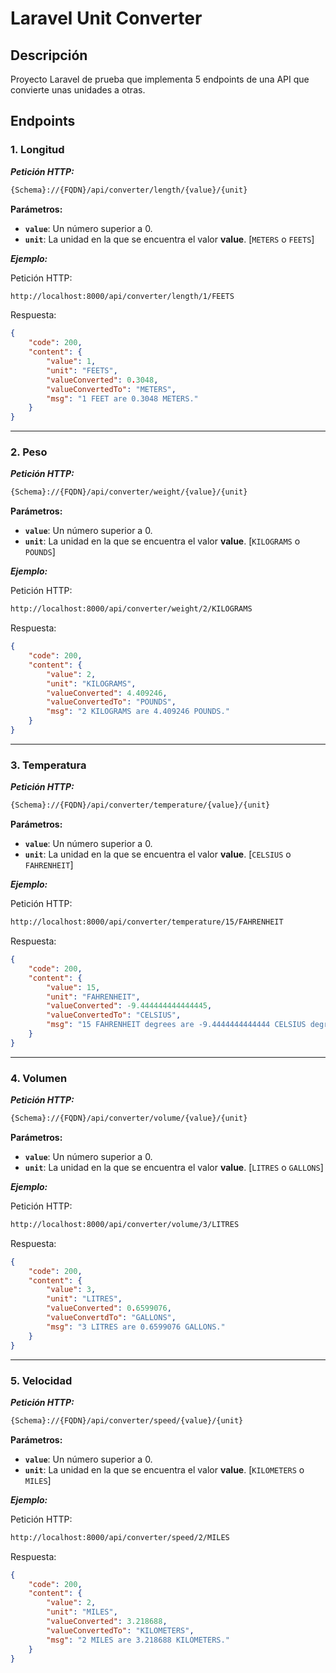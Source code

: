 # Laravel Unit Converter

## Descripción
Proyecto Laravel de prueba que implementa 5 endpoints de una API que convierte unas unidades a otras.

## Endpoints
### 1. Longitud
**_Petición HTTP:_**
```bash
{Schema}://{FQDN}/api/converter/length/{value}/{unit}
```

**Parámetros:**
- **`value`**: Un número superior a 0.
- **`unit`**: La unidad en la que se encuentra el valor **value**. [`METERS` o `FEETS`]

**_Ejemplo:_**

Petición HTTP:
```txt
http://localhost:8000/api/converter/length/1/FEETS
```

Respuesta:
```json
{
    "code": 200,
    "content": {
        "value": 1,
        "unit": "FEETS",
        "valueConverted": 0.3048,
        "valueConvertedTo": "METERS",
        "msg": "1 FEET are 0.3048 METERS."
    }
}
```

---

### 2. Peso
**_Petición HTTP:_**
```bash
{Schema}://{FQDN}/api/converter/weight/{value}/{unit}
```

**Parámetros:**
- **`value`**: Un número superior a 0.
- **`unit`**: La unidad en la que se encuentra el valor **value**. [`KILOGRAMS` o `POUNDS`]

**_Ejemplo:_**

Petición HTTP:
```txt
http://localhost:8000/api/converter/weight/2/KILOGRAMS
```

Respuesta:
```json
{
    "code": 200,
    "content": {
        "value": 2,
        "unit": "KILOGRAMS",
        "valueConverted": 4.409246,
        "valueConvertedTo": "POUNDS",
        "msg": "2 KILOGRAMS are 4.409246 POUNDS."
    }
}
```

---

### 3. Temperatura
**_Petición HTTP:_**
```bash
{Schema}://{FQDN}/api/converter/temperature/{value}/{unit}
```

**Parámetros:**
- **`value`**: Un número superior a 0.
- **`unit`**: La unidad en la que se encuentra el valor **value**. [`CELSIUS` o `FAHRENHEIT`]

**_Ejemplo:_**

Petición HTTP:
```txt
http://localhost:8000/api/converter/temperature/15/FAHRENHEIT
```

Respuesta:
```json
{
    "code": 200,
    "content": {
        "value": 15,
        "unit": "FAHRENHEIT",
        "valueConverted": -9.444444444444445,
        "valueConvertedTo": "CELSIUS",
        "msg": "15 FAHRENHEIT degrees are -9.4444444444444 CELSIUS degrees."
    }
}
```

---

### 4. Volumen
**_Petición HTTP:_**
```bash
{Schema}://{FQDN}/api/converter/volume/{value}/{unit}
```

**Parámetros:**
- **`value`**: Un número superior a 0.
- **`unit`**: La unidad en la que se encuentra el valor **value**. [`LITRES` o `GALLONS`]

**_Ejemplo:_**

Petición HTTP:
```txt
http://localhost:8000/api/converter/volume/3/LITRES
```

Respuesta:
```json
{
    "code": 200,
    "content": {
        "value": 3,
        "unit": "LITRES",
        "valueConverted": 0.6599076,
        "valueConvertdTo": "GALLONS",
        "msg": "3 LITRES are 0.6599076 GALLONS."
    }
}
```

---

### 5. Velocidad
**_Petición HTTP:_**
```bash
{Schema}://{FQDN}/api/converter/speed/{value}/{unit}
```

**Parámetros:**
- **`value`**: Un número superior a 0.
- **`unit`**: La unidad en la que se encuentra el valor **value**. [`KILOMETERS` o `MILES`]

**_Ejemplo:_**

Petición HTTP:
```txt
http://localhost:8000/api/converter/speed/2/MILES
```

Respuesta:
```json
{
    "code": 200,
    "content": {
        "value": 2,
        "unit": "MILES",
        "valueConverted": 3.218688,
        "valueConvertedTo": "KILOMETERS",
        "msg": "2 MILES are 3.218688 KILOMETERS."
    }
}
```